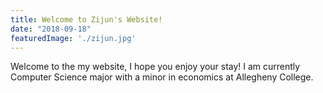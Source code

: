 ```yaml
---
title: Welcome to Zijun's Website!
date: "2018-09-18"
featuredImage: './zijun.jpg'
---
```


Welcome to the my website, I hope you enjoy your stay! I am currently Computer Science major with a minor in economics at Allegheny College.

<!-- end -->
